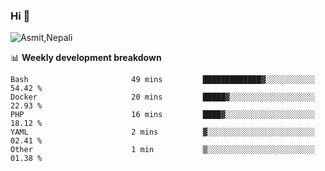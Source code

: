 ### Hi 👋

![Asmit,Nepali](https://media.giphy.com/media/L8K62iTDkzGX6/giphy.gif)
<!--
**asmit99nepali/asmit99nepali** is a ✨ _special_ ✨ repository because its `README.md` (this file) appears on your GitHub profile.

Here are some ideas to get you started:

- 🔭 I’m currently working on ...
- 🌱 I’m currently learning ...
- 👯 I’m looking to collaborate on ...
- 🤔 I’m looking for help with ...
- 💬 Ask me about ...
- 📫 How to reach me: ...
- 😄 Pronouns: ...
- ⚡ Fun fact: ...
-->


📊 **Weekly development breakdown**
<!--START_SECTION:waka-->

```text
Bash                       49 mins         █████████████▓░░░░░░░░░░░   54.42 %
Docker                     20 mins         █████▓░░░░░░░░░░░░░░░░░░░   22.93 %
PHP                        16 mins         ████▓░░░░░░░░░░░░░░░░░░░░   18.12 %
YAML                       2 mins          ▓░░░░░░░░░░░░░░░░░░░░░░░░   02.41 %
Other                      1 min           ▒░░░░░░░░░░░░░░░░░░░░░░░░   01.38 %
```

<!--END_SECTION:waka-->

